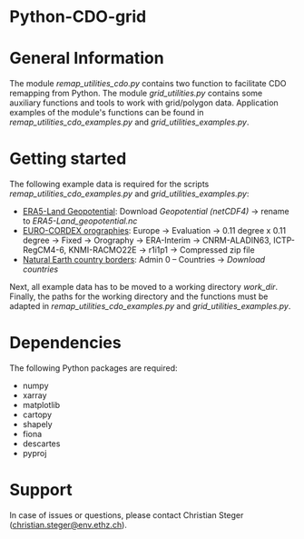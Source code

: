 # Python-CDO-grid

# General Information
The module *remap_utilities_cdo.py* contains two function to facilitate CDO remapping from Python. The module *grid_utilities.py*  contains some auxiliary functions and tools to work with grid/polygon data. Application examples of the module's functions can be found in *remap_utilities_cdo_examples.py* and *grid_utilities_examples.py*.

# Getting started
The following example data is required for the scripts *remap_utilities_cdo_examples.py* and *grid_utilities_examples.py*:

- [ERA5-Land Geopotential](https://confluence.ecmwf.int/display/CKB/ERA5-Land%3A+data+documentation#ERA5Land:datadocumentation-parameterlistingParameterlistings): Download *Geopotential (netCDF4)* &rarr; rename to *ERA5-Land_geopotential.nc*
- [EURO-CORDEX orographies](https://cds.climate.copernicus.eu/cdsapp#!/dataset/projections-cordex-domains-single-levels?tab=form): Europe &rarr; Evaluation &rarr; 0.11 degree x 0.11 degree &rarr; Fixed &rarr; Orography &rarr; ERA-Interim &rarr; CNRM-ALADIN63, ICTP-RegCM4-6, KNMI-RACMO22E &rarr; r1i1p1 &rarr; Compressed zip file
- [Natural Earth country borders](https://www.naturalearthdata.com/downloads/10m-cultural-vectors/): Admin 0 – Countries &rarr; *Download countries*

Next, all example data has to be moved to a working directory *work_dir*. Finally, the paths for the working directory and the functions must be adapted in *remap_utilities_cdo_examples.py* and *grid_utilities_examples.py*.

# Dependencies

The following Python packages are required:
- numpy
- xarray
- matplotlib
- cartopy
- shapely
- fiona
- descartes
- pyproj

# Support 
In case of issues or questions, please contact Christian Steger (christian.steger@env.ethz.ch).